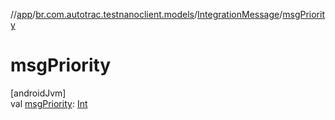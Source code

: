 //[app](../../../index.md)/[br.com.autotrac.testnanoclient.models](../index.md)/[IntegrationMessage](index.md)/[msgPriority](msg-priority.md)

# msgPriority

[androidJvm]\
val [msgPriority](msg-priority.md): [Int](https://kotlinlang.org/api/latest/jvm/stdlib/kotlin/-int/index.html)
